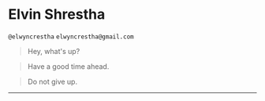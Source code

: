 # Elvin Shrestha

`@elwyncrestha` `elwyncrestha@gmail.com`

> Hey, what's up?

> Have a good time ahead.

> Do not give up.

---
